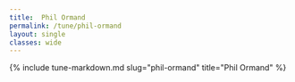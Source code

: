 ```yaml
---
title:  Phil Ormand
permalink: /tune/phil-ormand
layout: single
classes: wide
---
```

{% include tune-markdown.md slug="phil-ormand" title="Phil Ormand" %}
